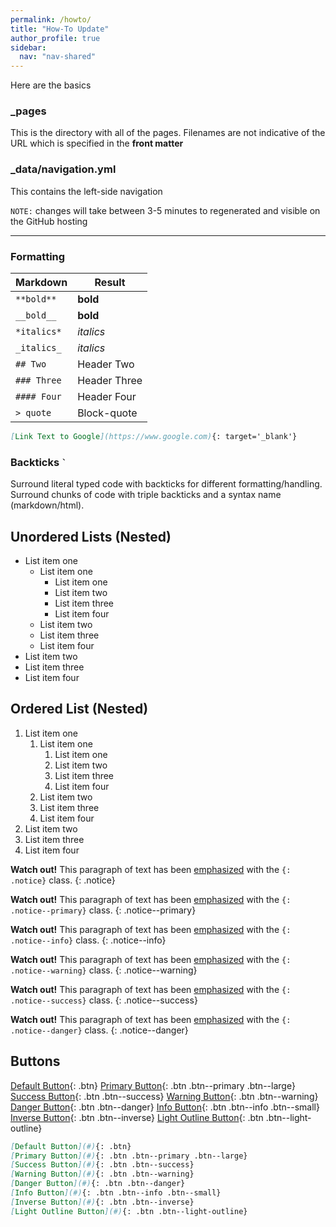 ```yaml
---
permalink: /howto/
title: "How-To Update"
author_profile: true
sidebar:
  nav: "nav-shared"
---
```


Here are the basics

### _pages

This is the directory with all of the pages. Filenames are not indicative of the URL which is specified in the **front matter**

### _data/navigation.yml

This contains the left-side navigation

`NOTE:` changes will take between 3-5 minutes to regenerated and visible on the GitHub hosting

<hr color='#a00'>

### Formatting


| Markdown      | Result      |
| --------      | -----       |
| `**bold**`    | **bold**    |
| `__bold__`    | __bold__    |
| `*italics*`   | *italics*   |
| `_italics_`   | _italics_   |
| `## Two`      | Header Two  |
| `### Three`   | Header Three  |
| `#### Four`   | Header Four  |
| ` > quote `   | Block-quote |

```markdown
[Link Text to Google](https://www.google.com){: target='_blank'}
```

### Backticks `` ` ``

Surround literal typed code with backticks for different formatting/handling.
Surround chunks of code with triple backticks and a syntax name (markdown/html).


## Unordered Lists (Nested)

  * List item one 
      * List item one 
          * List item one
          * List item two
          * List item three
          * List item four
      * List item two
      * List item three
      * List item four
  * List item two
  * List item three
  * List item four

## Ordered List (Nested)

  1. List item one 
      1. List item one 
          1. List item one
          2. List item two
          3. List item three
          4. List item four
      2. List item two
      3. List item three
      4. List item four
  2. List item two
  3. List item three
  4. List item four

**Watch out!** This paragraph of text has been [emphasized](#) with the `{: .notice}` class.
{: .notice}

**Watch out!** This paragraph of text has been [emphasized](#) with the `{: .notice--primary}` class.
{: .notice--primary}

**Watch out!** This paragraph of text has been [emphasized](#) with the `{: .notice--info}` class.
{: .notice--info}

**Watch out!** This paragraph of text has been [emphasized](#) with the `{: .notice--warning}` class.
{: .notice--warning}

**Watch out!** This paragraph of text has been [emphasized](#) with the `{: .notice--success}` class.
{: .notice--success}

**Watch out!** This paragraph of text has been [emphasized](#) with the `{: .notice--danger}` class.
{: .notice--danger}


## Buttons

[Default Button](#){: .btn}
[Primary Button](#){: .btn .btn--primary .btn--large}
[Success Button](#){: .btn .btn--success}
[Warning Button](#){: .btn .btn--warning}
[Danger Button](#){: .btn .btn--danger}
[Info Button](#){: .btn .btn--info .btn--small}
[Inverse Button](#){: .btn .btn--inverse}
[Light Outline Button](#){: .btn .btn--light-outline}

```markdown
[Default Button](#){: .btn}
[Primary Button](#){: .btn .btn--primary .btn--large}
[Success Button](#){: .btn .btn--success}
[Warning Button](#){: .btn .btn--warning}
[Danger Button](#){: .btn .btn--danger}
[Info Button](#){: .btn .btn--info .btn--small}
[Inverse Button](#){: .btn .btn--inverse}
[Light Outline Button](#){: .btn .btn--light-outline}
```

